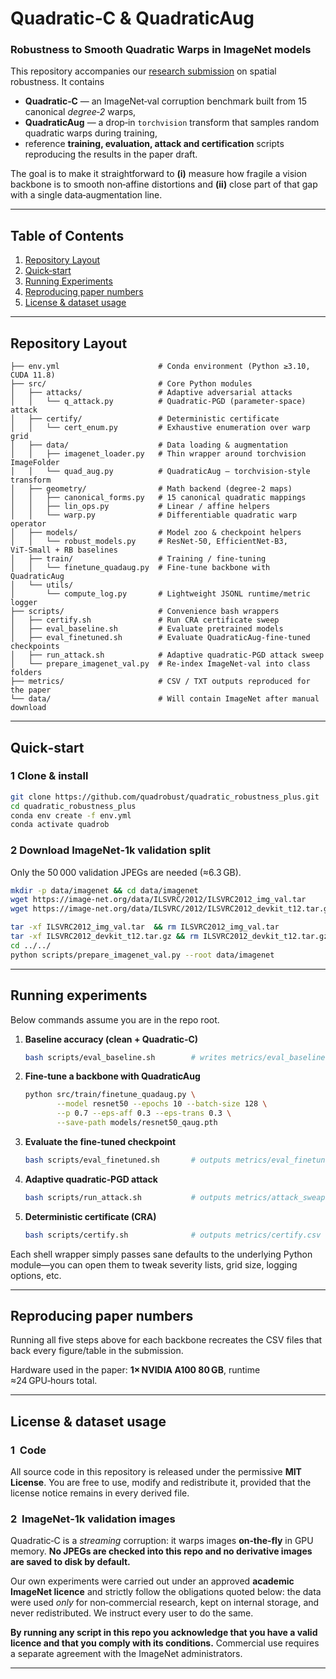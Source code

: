 # Quadratic‑C & QuadraticAug

### Robustness to **Smooth Quadratic Warps** in ImageNet models

This repository accompanies our <u>research submission</u> on spatial robustness.  It contains 

* **Quadratic‑C** — an ImageNet‑val corruption benchmark built from 15 canonical *degree‑2* warps,
* **QuadraticAug** — a drop‑in `torchvision` transform that samples random quadratic warps during training,
* reference **training, evaluation, attack and certification** scripts reproducing the results in the paper draft.

The goal is to make it straightforward to **(i)** measure how fragile a vision backbone is to smooth non‑affine distortions and **(ii)** close part of that gap with a single data‑augmentation line.

---

## Table of Contents

1. [Repository Layout](#repository-layout)
2. [Quick‑start](#quick-start)  
3. [Running Experiments](#running-experiments)
4. [Reproducing paper numbers](#reproducing-paper-results)
5. [License & dataset usage](#license)


---

## Repository Layout

```text
├── env.yml                      # Conda environment (Python ≥3.10, CUDA 11.8)
├── src/                         # Core Python modules
│   ├── attacks/                 # Adaptive adversarial attacks
│   │   └── q_attack.py          # Quadratic‑PGD (parameter‑space) attack
│   ├── certify/                 # Deterministic certificate
│   │   └── cert_enum.py         # Exhaustive enumeration over warp grid
│   ├── data/                    # Data loading & augmentation
│   │   ├── imagenet_loader.py   # Thin wrapper around torchvision ImageFolder
│   │   └── quad_aug.py          # QuadraticAug – torchvision‑style transform
│   ├── geometry/                # Math backend (degree‑2 maps)
│   │   ├── canonical_forms.py   # 15 canonical quadratic mappings
│   │   ├── lin_ops.py           # Linear / affine helpers
│   │   └── warp.py              # Differentiable quadratic warp operator
│   ├── models/                  # Model zoo & checkpoint helpers
│   │   └── robust_models.py     # ResNet‑50, EfficientNet‑B3, ViT‑Small + RB baselines
│   ├── train/                   # Training / fine‑tuning
│   │   └── finetune_quadaug.py  # Fine‑tune backbone with QuadraticAug
│   └── utils/
│       └── compute_log.py       # Lightweight JSONL runtime/metric logger
├── scripts/                     # Convenience bash wrappers
│   ├── certify.sh               # Run CRA certificate sweep
│   ├── eval_baseline.sh         # Evaluate pretrained models
│   ├── eval_finetuned.sh        # Evaluate QuadraticAug‑fine‑tuned checkpoints
│   ├── run_attack.sh            # Adaptive quadratic‑PGD attack sweep
│   └── prepare_imagenet_val.py  # Re‑index ImageNet‑val into class folders
├── metrics/                     # CSV / TXT outputs reproduced for the paper
└── data/                        # Will contain ImageNet after manual download
```

---

## Quick‑start

### 1 Clone & install

```bash
git clone https://github.com/quadrobust/quadratic_robustness_plus.git
cd quadratic_robustness_plus
conda env create -f env.yml
conda activate quadrob
```

### 2 Download **ImageNet‑1k validation** split

Only the 50 000 validation JPEGs are needed (≈6.3 GB).

```bash
mkdir -p data/imagenet && cd data/imagenet
wget https://image-net.org/data/ILSVRC/2012/ILSVRC2012_img_val.tar
wget https://image-net.org/data/ILSVRC/2012/ILSVRC2012_devkit_t12.tar.gz

tar -xf ILSVRC2012_img_val.tar  && rm ILSVRC2012_img_val.tar
tar -xf ILSVRC2012_devkit_t12.tar.gz && rm ILSVRC2012_devkit_t12.tar.gz
cd ../../
python scripts/prepare_imagenet_val.py --root data/imagenet
```

---

## Running experiments

Below commands assume you are in the repo root.

1. **Baseline accuracy (clean + Quadratic‑C)**

   ```bash
   bash scripts/eval_baseline.sh        # writes metrics/eval_baseline.csv (.txt)
   ```
2. **Fine‑tune a backbone with QuadraticAug**

   ```bash
   python src/train/finetune_quadaug.py \
          --model resnet50 --epochs 10 --batch-size 128 \
          --p 0.7 --eps-aff 0.3 --eps-trans 0.3 \
          --save-path models/resnet50_qaug.pth
   ```
3. **Evaluate the fine‑tuned checkpoint**

   ```bash
   bash scripts/eval_finetuned.sh       # outputs metrics/eval_finetuned.csv (.txt)
   ```
4. **Adaptive quadratic‑PGD attack**

   ```bash
   bash scripts/run_attack.sh           # outputs metrics/attack_sweap.csv (.txt)
   ```
5. **Deterministic certificate (CRA)**

   ```bash
   bash scripts/certify.sh              # outputs metrics/certify.csv (.txt)
   ```

Each shell wrapper simply passes sane defaults to the underlying Python module—you can open them to tweak severity lists, grid size, logging options, etc.

---

## Reproducing paper numbers

Running all five steps above for each backbone recreates the CSV files that back every figure/table in the submission.

Hardware used in the paper: **1× NVIDIA A100 80 GB**, runtime ≈24 GPU‑hours total.

---

## License & dataset usage

### 1  Code

All source code in this repository is released under the permissive **MIT License**. You are free to use, modify and redistribute it, provided that the license notice remains in every derived file.

### 2  ImageNet‑1k validation images

Quadratic‑C is a *streaming* corruption: it warps images **on‑the‑fly** in GPU memory. **No JPEGs are checked into this repo and no derivative images are saved to disk by default.**

Our own experiments were carried out under an approved **academic ImageNet licence** and strictly follow the obligations quoted below: the data were used *only* for non‑commercial research, kept on internal storage, and never redistributed. We instruct every user to do the same.

**By running any script in this repo you acknowledge that you have a valid licence and that you comply with its conditions.**  Commercial use requires a separate agreement with the ImageNet administrators.

---



